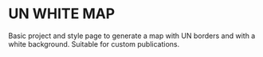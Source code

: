 # UN WHITE MAP
Basic project and style page to generate a map with UN borders and with a white background. Suitable for custom publications.
